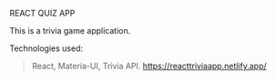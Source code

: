 REACT QUIZ APP

This is a trivia game application.

Technologies used:
> React,
>Materia-UI,
>Trivia API.
https://reacttriviaapp.netlify.app/